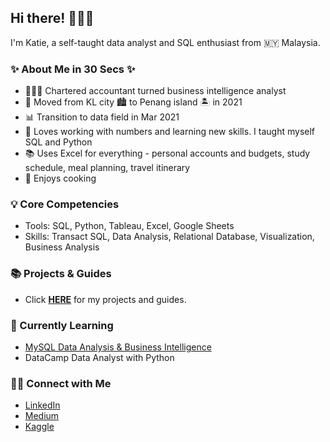 ## Hi there! 🙋🏻‍♀️

I'm Katie, a self-taught data analyst and SQL enthusiast from 🇲🇾 Malaysia.

### ✨ About Me in 30 Secs ✨
- 👩🏻‍💻 Chartered accountant turned business intelligence analyst
- 🏡 Moved from KL city 🏙 to Penang island 🏝 in 2021
- 📊 Transition to data field in Mar 2021
- 📝 Loves working with numbers and learning new skills. I taught myself SQL and Python
- 📚 Uses Excel for everything - personal accounts and budgets, study schedule, meal planning, travel itinerary
- 🥑 Enjoys cooking

### 💡 Core Competencies
- Tools: SQL, Python, Tableau, Excel, Google Sheets
- Skills: Transact SQL, Data Analysis, Relational Database, Visualization, Business Analysis

### 📚 Projects & Guides
- Click **[HERE](https://github.com/katiehuangx/Portfolio-Guide)** for my projects and guides.

### 📝 Currently Learning
- [MySQL Data Analysis & Business Intelligence](https://github.com/katiehuangx/Udemy-MySQL-Data-Analysis-Business-Intelligence)
- DataCamp Data Analyst with Python

### 🙌🏻 Connect with Me
- [LinkedIn](https://www.linkedin.com/in/katiehuangx/)
- [Medium](https://katiehuangx.medium.com)
- [Kaggle](https://www.kaggle.com/katiehuangx)
